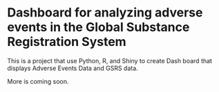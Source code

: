 # Dashboard for analyzing adverse events in the Global Substance Registration System 

This is a project that use Python, R, and Shiny to create Dash board that displays Adverse Events Data and GSRS data.

More is coming soon.


